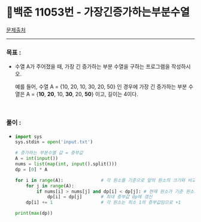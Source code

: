 # 🍹백준 11053번 - 가장긴증가하는부분수열

[문제출처](https://www.acmicpc.net/problem/11053)

___



### 목표 :

- 수열 A가 주어졌을 때, 가장 긴 증가하는 부분 수열을 구하는 프로그램을 작성하시오.

  예를 들어, 수열 A = {10, 20, 10, 30, 20, 50} 인 경우에 가장 긴 증가하는 부분 수열은 A = {**10**, **20**, 10, **30**, 20, **50**} 이고, 길이는 4이다.

<br>

### 풀이 :

- ```python
  import sys
  sys.stdin = open('input.txt')
  
  # 증가하는 부분수열 값 = 증부값
  A = int(input())
  nums = list(map(int, input().split()))
  dp = [0] * A
  
  for i in range(A):              # 각 원소를 기준으로 앞의 원소의 크기와 비교
      for j in range(A):
          if nums[i] > nums[j] and dp[i] < dp[j]: # 현재 원소가 기준 원소보다 크다면, 증부값 확인 후
              dp[i] = dp[j]       # 최대 증부값 dp에 갱신
      dp[i] += 1                  # 각 원소는 최소 1의 증부값임으로 +1
  
  print(max(dp))
  ```